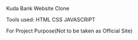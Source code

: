 Kuda Bank Website Clone

Tools used: HTML CSS JAVASCRIPT

For Project Purpose(Not to be taken as Official Site)
